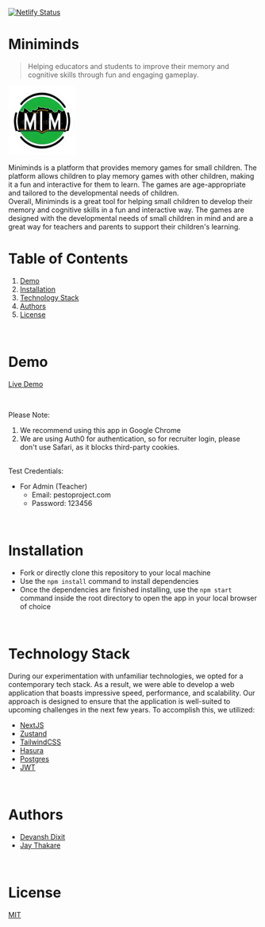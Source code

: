 [![Netlify Status](https://www.miniminds.world/)](https://www.miniminds.world/)

# Miniminds
> Helping educators and students to improve their memory and cognitive skills through fun and engaging gameplay.

![Miniminds Logo](./public/assets/miniminds_1.png)

Miniminds is a platform that provides memory games for small children. The platform allows
children to play memory games with other children, making it a fun and interactive for
them to learn. The games are age-appropriate and tailored to the developmental needs of children.
<br/>
Overall, Miniminds is a great tool for helping small children to develop their memory and
cognitive skills in a fun and interactive way. The games are designed with the
developmental needs of small children in mind and are a great way for teachers and
parents to support their children's learning.
<br/>

# Table of Contents

1. [Demo](#demo)
2. [Installation](#installation)
3. [Technology Stack](#technology-stack)
4. [Authors](#authors)
5. [License](#license)

<br/>

# Demo

[Live Demo](https://www.miniminds.world/)

<br/>

Please Note:

1. We recommend using this app in Google Chrome
2. We are using Auth0 for authentication, so for recruiter login, please don't use Safari, as it blocks third-party cookies.

<br/>
Test Credentials:

- For Admin (Teacher)
  - Email: pestoproject.com
  - Password: 123456

<br/>

# Installation

- Fork or directly clone this repository to your local machine
- Use the `npm install` command to install dependencies
- Once the dependencies are finished installing, use the `npm start` command inside the root directory to open the app in your local browser of choice

<br/>

# Technology Stack

During our experimentation with unfamiliar technologies, we opted for a contemporary tech stack. As a result, we were able to develop a web application that boasts impressive speed, performance, and scalability. Our approach is designed to ensure that the application is well-suited to upcoming challenges in the next few years. To accomplish this, we utilized:

- [NextJS](https://nextjs.org/)
- [Zustand](https://github.com/pmndrs/zustand)
- [TailwindCSS](https://tailwindcss.com/)
- [Hasura](https://hasura.io/products/)
- [Postgres](https://hasura.io/graphql/database/postgresql/)
- [JWT](https://jwt.io/)

<br/>

# Authors

- [Devansh Dixit](https://github.com/devanshdixit)
- [Jay Thakare](https://github.com/jay05thakare)

<br/>

# License

[MIT](https://opensource.org/licenses/MIT)